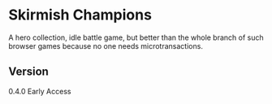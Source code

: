 # Skirmish Champions
A hero collection, idle battle game, but better than the whole branch of such browser games because no one needs microtransactions.

## Version
0.4.0 Early Access
